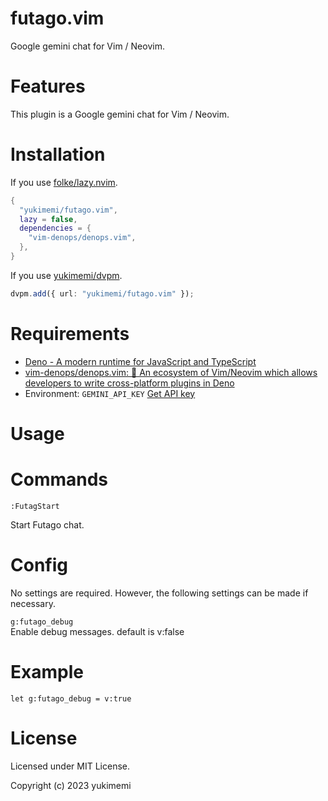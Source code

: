 # futago.vim

Google gemini chat for Vim / Neovim.

# Features 

This plugin is a Google gemini chat for Vim / Neovim.

# Installation 

If you use [folke/lazy.nvim](https://github.com/folke/lazy.nvim).

```lua
{
  "yukimemi/futago.vim",
  lazy = false,
  dependencies = {
    "vim-denops/denops.vim",
  },
}
```

If you use [yukimemi/dvpm](https://github.com/yukimemi/dvpm).

```typescript
dvpm.add({ url: "yukimemi/futago.vim" });
```

# Requirements 

- [Deno - A modern runtime for JavaScript and TypeScript](https://deno.land/)
- [vim-denops/denops.vim: 🐜 An ecosystem of Vim/Neovim which allows developers to write cross-platform plugins in Deno](https://github.com/vim-denops/denops.vim)
- Environment: `GEMINI_API_KEY`
[Get API key](https://ai.google.dev/)

# Usage 

# Commands 

`:FutagStart`                                                     

Start Futago chat.

# Config 

No settings are required. However, the following settings can be made if necessary.

`g:futago_debug`                                               
Enable debug messages.
default is v:false

# Example 

```vim
let g:futago_debug = v:true
```

# License 

Licensed under MIT License.

Copyright (c) 2023 yukimemi

